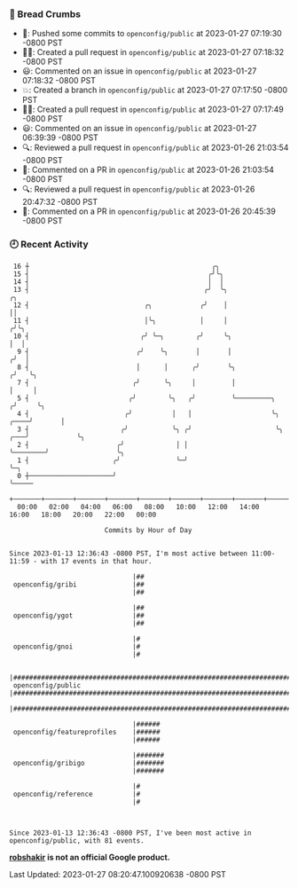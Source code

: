 ### 🍞 Bread Crumbs

 * 🚢: Pushed some commits to `openconfig/public` at 2023-01-27 07:19:30 -0800 PST
 * ✍🏼: Created a pull request in `openconfig/public` at 2023-01-27 07:18:32 -0800 PST
 * 😃: Commented on an issue in `openconfig/public` at 2023-01-27 07:18:32 -0800 PST
 * 💥: Created a branch in `openconfig/public` at 2023-01-27 07:17:50 -0800 PST
 * ✍🏼: Created a pull request in `openconfig/public` at 2023-01-27 07:17:49 -0800 PST
 * 😃: Commented on an issue in `openconfig/public` at 2023-01-27 06:39:39 -0800 PST
 * 🔍: Reviewed a pull request in  `openconfig/public` at 2023-01-26 21:03:54 -0800 PST
 * 💬: Commented on a PR in  `openconfig/public` at 2023-01-26 21:03:54 -0800 PST
 * 🔍: Reviewed a pull request in  `openconfig/public` at 2023-01-26 20:47:32 -0800 PST
 * 💬: Commented on a PR in  `openconfig/public` at 2023-01-26 20:45:39 -0800 PST

### 🕘 Recent Activity
```
 16 ┼                                              ╭╮
 15 ┤                                             ╭╯╰╮
 14 ┤                                             │  │
 13 ┤                                            ╭╯  ╰╮                                   ╭╮
 12 ┤                             ╭╮            ╭╯    │                                   ││
 11 ┤                             │╰╮           │     │                                  ╭╯╰╮
 10 ┤                            ╭╯ ╰─╮        ╭╯     ╰╮                                 │  │
  9 ┤                           ╭╯    ╰╮       │       │                                ╭╯  │
  8 ┤                           │      │      ╭╯       ╰╮                              ╭╯   ╰╮
  7 ┤                          ╭╯      ╰╮     │         │                              │     │
  5 ┤                         ╭╯        ╰╮   ╭╯         ╰─────────╮                   ╭╯     ╰╮
  4 ┤                        ╭╯          │   │                    ╰╮             ╭────╯       │
  3 ┤                       ╭╯           ╰╮ ╭╯                     ╰╮        ╭───╯            ╰╮
  2 ┤                      ╭╯             │ │                       ╰────────╯                 ╰╮
  1 ┤                     ╭╯              ╰─╯                                                   ╰─╮
  0 ┼─────────────────────╯                                                                       ╰─────
    +───────+───────+───────+───────+───────+───────+───────+───────+───────+───────+───────+───────+────
  00:00   02:00   04:00   06:00   08:00   10:00   12:00   14:00   16:00   18:00   20:00   22:00   00:00   

						Commits by Hour of Day


Since 2023-01-13 12:36:43 -0800 PST, I'm most active between 11:00-11:59 - with 17 events in that hour.

```



```
                               |##
 openconfig/gribi              |##
                               |##

                               |##
 openconfig/ygot               |##
                               |##

                               |#
 openconfig/gnoi               |#
                               |#

                               |#################################################################################
 openconfig/public             |#################################################################################
                               |#################################################################################

                               |######
 openconfig/featureprofiles    |######
                               |######

                               |#######
 openconfig/gribigo            |#######
                               |#######

                               |#
 openconfig/reference          |#
                               |#



Since 2023-01-13 12:36:43 -0800 PST, I've been most active in openconfig/public, with 81 events.

```
**[robshakir](mailto:robjs@google.com) is not an official Google product.**  


Last Updated: 2023-01-27 08:20:47.100920638 -0800 PST
